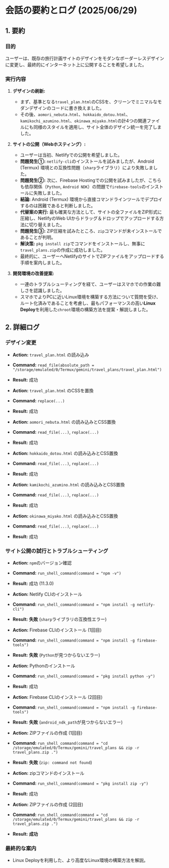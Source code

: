 # 会話の要約とログ (2025/06/29)

## 1. 要約

### 目的
ユーザーは、既存の旅行計画サイトのデザインをモダンなボーダーレスデザインに変更し、最終的にインターネット上に公開することを希望しました。

### 実行内容
1.  **デザインの刷新:**
    *   まず、基準となる`travel_plan.html`のCSSを、クリーンでミニマルなモダンデザインのコードに書き換えました。
    *   その後、`aomori_nebuta.html`、`hokkaido_dotou.html`、`kamikochi_azumino.html`、`okinawa_miyako.html`の計4つの関連ファイルにも同様のスタイルを適用し、サイト全体のデザイン統一を完了しました。

2.  **サイトの公開（Webホスティング）:**
    *   ユーザーは当初、Netlifyでの公開を希望しました。
    *   **問題発生①:** `netlify-cli`のインストールを試みましたが、Android (Termux) 環境との互換性問題（`sharp`ライブラリ）により失敗しました。
    *   **問題発生②:** 次に、Firebase Hostingでの公開を試みましたが、こちらも依存関係（`Python`, `Android NDK`）の問題で`firebase-tools`のインストールに失敗しました。
    *   **結論:** Android (Termux) 環境から直接コマンドラインツールでデプロイするのは困難であると判断しました。
    *   **代替案の実行:** 最も確実な方法として、サイトの全ファイルをZIP形式に圧縮し、NetlifyのWeb UIからドラッグ＆ドロップでアップロードする方法に切り替えました。
    *   **問題発生③:** ZIP圧縮を試みたところ、`zip`コマンドが未インストールであることが判明。
    *   **解決策:** `pkg install zip`でコマンドをインストールし、無事に`travel_plans.zip`の作成に成功しました。
    *   最終的に、ユーザーへNetlifyのサイトでZIPファイルをアップロードする手順を案内しました。

3.  **開発環境の改善提案:**
    *   一連のトラブルシューティングを経て、ユーザーはスマホでの作業の難しさを認識しました。
    *   スマホでよりPCに近いLinux環境を構築する方法について質問を受け、ルート化済みであることを考慮し、最もパフォーマンスの高い**Linux Deploy**を利用した`chroot`環境の構築方法を提案・解説しました。

## 2. 詳細ログ

### デザイン変更

- **Action:** `travel_plan.html` の読み込み
- **Command:** `read_file(absolute_path = "/storage/emulated/0/Termux/gemini/travel_plans/travel_plan.html")`
- **Result:** 成功

- **Action:** `travel_plan.html` のCSSを置換
- **Command:** `replace(...)`
- **Result:** 成功

- **Action:** `aomori_nebuta.html` の読み込みとCSS置換
- **Command:** `read_file(...)`, `replace(...)`
- **Result:** 成功

- **Action:** `hokkaido_dotou.html` の読み込みとCSS置換
- **Command:** `read_file(...)`, `replace(...)`
- **Result:** 成功

- **Action:** `kamikochi_azumino.html` の読み込みとCSS置換
- **Command:** `read_file(...)`, `replace(...)`
- **Result:** 成功

- **Action:** `okinawa_miyako.html` の読み込みとCSS置換
- **Command:** `read_file(...)`, `replace(...)`
- **Result:** 成功

### サイト公開の試行とトラブルシューティング

- **Action:** `npm`のバージョン確認
- **Command:** `run_shell_command(command = "npm -v")`
- **Result:** 成功 (11.3.0)

- **Action:** Netlify CLIのインストール
- **Command:** `run_shell_command(command = "npm install -g netlify-cli")`
- **Result:** **失敗** (`sharp`ライブラリの互換性エラー)

- **Action:** Firebase CLIのインストール (1回目)
- **Command:** `run_shell_command(command = "npm install -g firebase-tools")`
- **Result:** **失敗** (`Python`が見つからないエラー)

- **Action:** Pythonのインストール
- **Command:** `run_shell_command(command = "pkg install python -y")`
- **Result:** 成功

- **Action:** Firebase CLIのインストール (2回目)
- **Command:** `run_shell_command(command = "npm install -g firebase-tools")`
- **Result:** **失敗** (`android_ndk_path`が見つからないエラー)

- **Action:** ZIPファイルの作成 (1回目)
- **Command:** `run_shell_command(command = "cd /storage/emulated/0/Termux/gemini/travel_plans && zip -r travel_plans.zip .")`
- **Result:** **失敗** (`zip: command not found`)

- **Action:** zipコマンドのインストール
- **Command:** `run_shell_command(command = "pkg install zip -y")`
- **Result:** 成功

- **Action:** ZIPファイルの作成 (2回目)
- **Command:** `run_shell_command(command = "cd /storage/emulated/0/Termux/gemini/travel_plans && zip -r travel_plans.zip .")`
- **Result:** **成功**

### 最終的な案内

- Linux Deployを利用した、より高度なLinux環境の構築方法を解説。
